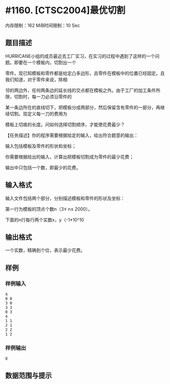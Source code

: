 # #1160. [CTSC2004]最优切割

内存限制：162 MiB时间限制：10 Sec

## 题目描述

HURRICANE小组的成员最近去工厂实习，在实习的过程中遇到了这样的一个问题。即要在一个模板内，切割出一个

零件。现已知模板和零件都是给定凸多边形，且零件在模板中的位置已经固定。且我们知道，对于零件来说，除相

邻的两边外，任何两条边的延长线的交点都在模板之外。由于工厂的加工条件所限，切割时，每一刀必须沿零件的

某一条边所在的直线切下，把模板分成两部分，然后保留含有零件的一部分，再继续切割。现定义每一刀的费用为

模板上切痕的长度。问如何选择切割顺序，才能使花费最少？

【任务描述】你的程序需要根据给定的输入，给出符合题意的输出：

输入包括模板及零件的形状和坐标；

你需要根据给出的输入，计算出把模板切割成为零件的最少花费；

输出中只包括一个数，即最少的花费。

## 输入格式

输入文件包括两个部分，分别描述模板和零件的形状及坐标：

第一行为模板的顶点个数n（3&le; n&le; 2000）。

下面的n行每行两个实数x，y（-1*10^10

## 输出格式

一个实数，精确到个位，表示最少花费。

## 样例

### 样例输入

    
    4
    0 0 
    3 0
    3 3
    0 3
    4
    1 1
    2 1
    2 2
    1 2
    

### 样例输出

    
    8
    

## 数据范围与提示
